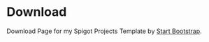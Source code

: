 # Download
Download Page for my Spigot Projects
Template by [Start Bootstrap](http://startbootstrap.com/template-overviews/small-business/).
